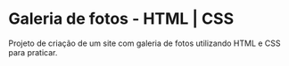 # Galeria de fotos - HTML | CSS
Projeto de criação de um site com galeria de fotos utilizando HTML e CSS para praticar.

